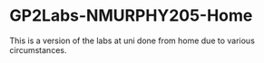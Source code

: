 # GP2Labs-NMURPHY205-Home
This is a version of the labs at uni done from home due to various circumstances.
